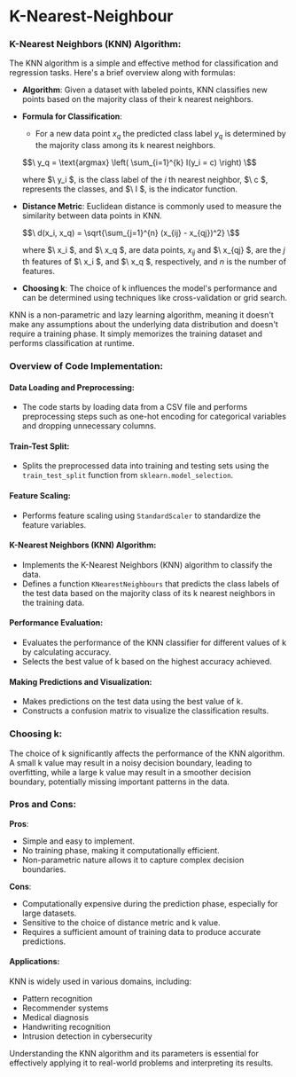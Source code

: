 # K-Nearest-Neighbour

### K-Nearest Neighbors (KNN) Algorithm:

The KNN algorithm is a simple and effective method for classification and regression tasks. Here's a brief overview along with formulas:

- **Algorithm**: Given a dataset with labeled points, KNN classifies new points based on the majority class of their k nearest neighbors.

- **Formula for Classification**:

  - For a new data point $x_q$ the predicted class label $y_q$ is determined by the majority class among its k nearest neighbors.

  $$\ y_q = \text{argmax} \left( \sum_{i=1}^{k} I(y_i = c) \right) \$$

  where $\ y_i \$, is the class label of the $i$ th nearest neighbor, $\ c \$, represents the classes, and $\ I \$, is the indicator function.

- **Distance Metric**: Euclidean distance is commonly used to measure the similarity between data points in KNN.

  $$\ d(x_i, x_q) = \sqrt{\sum_{j=1}^{n} (x_{ij} - x_{qj})^2} \$$

  where $\ x_i \$, and $\ x_q \$, are data points, $x_{ij}$ and $\ x_{qj} \$, are the $j$ th features of $\ x_i \$, and $\ x_q \$, respectively, and $n$ is the number of features.

- **Choosing k**: The choice of k influences the model's performance and can be determined using techniques like cross-validation or grid search.

KNN is a non-parametric and lazy learning algorithm, meaning it doesn't make any assumptions about the underlying data distribution and doesn't require a training phase. It simply memorizes the training dataset and performs classification at runtime.




### Overview of Code Implementation:

#### Data Loading and Preprocessing:

- The code starts by loading data from a CSV file and performs preprocessing steps such as one-hot encoding for categorical variables and dropping unnecessary columns.

#### Train-Test Split:

- Splits the preprocessed data into training and testing sets using the `train_test_split` function from `sklearn.model_selection`.

#### Feature Scaling:

- Performs feature scaling using `StandardScaler` to standardize the feature variables.

#### K-Nearest Neighbors (KNN) Algorithm:

- Implements the K-Nearest Neighbors (KNN) algorithm to classify the data.
- Defines a function `KNearestNeighbours` that predicts the class labels of the test data based on the majority class of its k nearest neighbors in the training data.

#### Performance Evaluation:

- Evaluates the performance of the KNN classifier for different values of k by calculating accuracy.
- Selects the best value of k based on the highest accuracy achieved.

#### Making Predictions and Visualization:

- Makes predictions on the test data using the best value of k.
- Constructs a confusion matrix to visualize the classification results.


### Choosing k:
The choice of k significantly affects the performance of the KNN algorithm. A small k value may result in a noisy decision boundary, leading to overfitting, while a large k value may result in a smoother decision boundary, potentially missing important patterns in the data.

### Pros and Cons:

**Pros**:
- Simple and easy to implement.
- No training phase, making it computationally efficient.
- Non-parametric nature allows it to capture complex decision boundaries.

**Cons**:
- Computationally expensive during the prediction phase, especially for large datasets.
- Sensitive to the choice of distance metric and k value.
- Requires a sufficient amount of training data to produce accurate predictions.

#### Applications:

KNN is widely used in various domains, including:

- Pattern recognition
- Recommender systems
- Medical diagnosis
- Handwriting recognition
- Intrusion detection in cybersecurity

Understanding the KNN algorithm and its parameters is essential for effectively applying it to real-world problems and interpreting its results.
